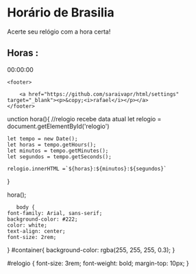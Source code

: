 <!DOCTYPE html>
<htl lang="pt-br">
<head>
    <meta charset="UTF-8">
    <meta name="viewport" content="width=device-width, initial-scale=1.0">
    <link rel="shortcut icon" href="relogio.png" type="image/x-icon">
    <title>Relógio Digital</title>
    <link rel="stylesheet" href="style.css">
</head>
<body>
    <div>
        <h1>Horário de Brasilia</h1>
        <p>Acerte seu relógio com a hora certa!</p>
    </div>
    <div id="container">
        <h2>Horas :</h2>
        <div id="relogio">00:00:00</div>
    </div>
 

    <footer>
        
        <a href="https://github.com/saraivapr/html/settings" target="_blank"><p>&copy;<i>rafael</i></p></a>
    </footer>
</body>
</html>


unction hora(){
    //relogio recebe data atual
    let relogio = document.getElementById('relogio')

    let tempo = new Date();
    let horas = tempo.getHours();
    let minutos = tempo.getMinutes();
    let segundos = tempo.getSeconds();

    relogio.innerHTML =`${horas}:${minutos}:${segundos}`
   




  }
  
  hora();




       body {
    font-family: Arial, sans-serif;
    background-color: #222;
    color: white;
    text-align: center;
    font-size: 2rem;
}
#container{
    background-color: rgba(255, 255, 255, 0.3);
}


#relogio {
    font-size: 3rem;
    font-weight: bold;
    margin-top: 10px;
}
    







